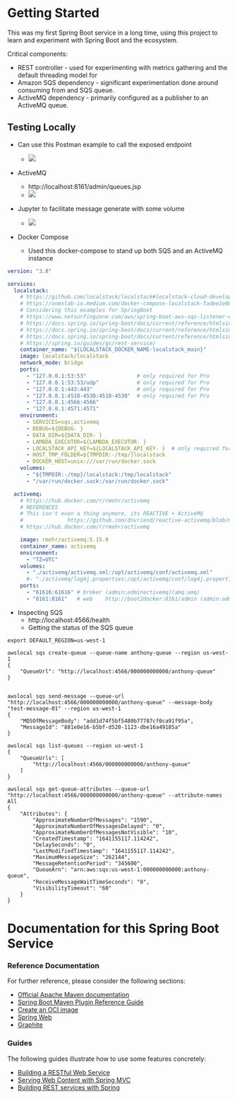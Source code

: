 # Getting Started

This was my first Spring Boot service in a long time, using this project to learn and experiment with Spring Boot and the ecosystem.

Critical components:
* REST controller - used for experimenting with metrics gathering and the default threading model for 
* Amazon SQS dependency - significant experimentation done around consuming from and SQS queue.
* ActiveMQ dependency - primarily configured as a publisher to an ActiveMQ queue.

## Testing Locally
* Can use this Postman example to call the exposed endpoint
  * ![](documentation/Postman_2022-01-08%2013-32-43.png)

* ActiveMQ
  * http://localhost:8161/admin/queues.jsp
  * ![](documentation/ActiveMQ%202022-01-08%2013-42-04.png)

* Jupyter to facilitate message generate with some volume
  * ![](documentation/Jupyter%202022-01-08%2013-44-38.png)

* Docker Compose
  * Used this docker-compose to stand up both SQS and an ActiveMQ instance
```yaml
version: "3.8"

services:
  localstack:
    # https://github.com/localstack/localstack#localstack-cloud-developer-tools
    # https://onexlab-io.medium.com/docker-compose-localstack-fadee1e88a49
    # Considering this examples for SpringBoot
    # https://www.netsurfingzone.com/aws/spring-boot-aws-sqs-listener-example/
    # https://docs.spring.io/spring-boot/docs/current/reference/htmlsingle/#application-properties.server
    # https://docs.spring.io/spring-boot/docs/current/reference/htmlsingle/#howto.properties-and-configuration.discover-build-in-options-for-external-properties
    # https://docs.spring.io/spring-boot/docs/current/reference/htmlsingle/#howto.webserver.configure
    # https://spring.io/guides/gs/rest-service/
    container_name: "${LOCALSTACK_DOCKER_NAME-localstack_main}"
    image: localstack/localstack
    network_mode: bridge
    ports:
      - "127.0.0.1:53:53"                # only required for Pro
      - "127.0.0.1:53:53/udp"            # only required for Pro
      - "127.0.0.1:443:443"              # only required for Pro
      - "127.0.0.1:4510-4530:4510-4530"  # only required for Pro
      - "127.0.0.1:4566:4566"
      - "127.0.0.1:4571:4571"
    environment:
      - SERVICES=sqs,activemq
      - DEBUG=${DEBUG- }
      - DATA_DIR=${DATA_DIR- }
      - LAMBDA_EXECUTOR=${LAMBDA_EXECUTOR- }
      - LOCALSTACK_API_KEY=${LOCALSTACK_API_KEY- }  # only required for Pro
      - HOST_TMP_FOLDER=${TMPDIR:-/tmp/}localstack
      - DOCKER_HOST=unix:///var/run/docker.sock
    volumes:
      - "${TMPDIR:-/tmp}/localstack:/tmp/localstack"
      - "/var/run/docker.sock:/var/run/docker.sock"

  activemq:
    # https://hub.docker.com/r/rmohr/activemq
    # REFERENCES
    # This isn't even a thing anymore, its REACTIVE + ActiveMQ
    #              https://github.com/dnvriend/reactive-activemq/blob/master/docker-compose.yml
    # https://hub.docker.com/r/rmohr/activemq

    image: rmohr/activemq:5.15.9
    container_name: activemq
    environment:
      - "TZ=UTC"
    volumes:
      - "./activemq/activemq.xml:/opt/activemq/conf/activemq.xml"
      #- "./activemq/log4j.properties:/opt/activemq/conf/log4j.properties"
    ports:
      - "61616:61616" # broker (admin:adminactivemq)(amq:amq)
      - "8161:8161"   # web    http://boot2docker:8161/admin (admin:admin)

```

* Inspecting SQS
  * http://localhost:4566/health
  * Getting the status of the SQS queue
```text
export DEFAULT_REGION=us-west-1

awslocal sqs create-queue --queue-name anthony-queue --region us-west-1
{
    "QueueUrl": "http://localhost:4566/000000000000/anthony-queue"
}


awslocal sqs send-message --queue-url "http://localhost:4566/000000000000/anthony-queue" --message-body "test-message-01" --region us-west-1
{
    "MD5OfMessageBody": "add1d74f5bf5480b77787cf0ca91f95a",
    "MessageId": "881e0e16-b5bf-d520-1123-dbe16a49185a"
}

awslocal sqs list-queues --region us-west-1
{
    "QueueUrls": [
        "http://localhost:4566/000000000000/anthony-queue"
    ]
}

awslocal sqs get-queue-attributes --queue-url "http://localhost:4566/000000000000/anthony-queue" --attribute-names All
{
    "Attributes": {
        "ApproximateNumberOfMessages": "1590",
        "ApproximateNumberOfMessagesDelayed": "0",
        "ApproximateNumberOfMessagesNotVisible": "10",
        "CreatedTimestamp": "1641155117.114242",
        "DelaySeconds": "0",
        "LastModifiedTimestamp": "1641155117.114242",
        "MaximumMessageSize": "262144",
        "MessageRetentionPeriod": "345600",
        "QueueArn": "arn:aws:sqs:us-west-1:000000000000:anthony-queue",
        "ReceiveMessageWaitTimeSeconds": "0",
        "VisibilityTimeout": "60"
    }
}
```


# Documentation for this Spring Boot Service

### Reference Documentation
For further reference, please consider the following sections:

* [Official Apache Maven documentation](https://maven.apache.org/guides/index.html)
* [Spring Boot Maven Plugin Reference Guide](https://docs.spring.io/spring-boot/docs/2.4.10/maven-plugin/reference/html/)
* [Create an OCI image](https://docs.spring.io/spring-boot/docs/2.4.10/maven-plugin/reference/html/#build-image)
* [Spring Web](https://docs.spring.io/spring-boot/docs/2.5.4/reference/htmlsingle/#boot-features-developing-web-applications)
* [Graphite](https://docs.spring.io/spring-boot/docs/2.5.4/reference/html/production-ready-features.html#production-ready-metrics-export-graphite)

### Guides
The following guides illustrate how to use some features concretely:

* [Building a RESTful Web Service](https://spring.io/guides/gs/rest-service/)
* [Serving Web Content with Spring MVC](https://spring.io/guides/gs/serving-web-content/)
* [Building REST services with Spring](https://spring.io/guides/tutorials/bookmarks/)

